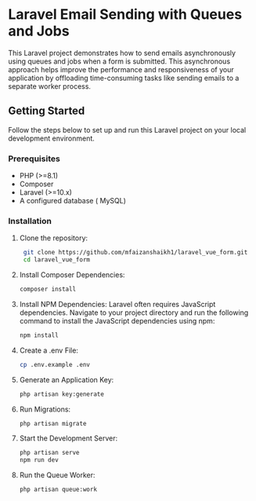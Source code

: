 # Laravel Email Sending with Queues and Jobs

This Laravel project demonstrates how to send emails asynchronously using queues and jobs when a form is submitted. This asynchronous approach helps improve the performance and responsiveness of your application by offloading time-consuming tasks like sending emails to a separate worker process.

## Getting Started

Follow the steps below to set up and run this Laravel project on your local development environment.

### Prerequisites

- PHP (>=8.1)
- Composer
- Laravel (>=10.x)
- A configured database ( MySQL)

### Installation

1. Clone the repository:

   ```bash
    git clone https://github.com/mfaizanshaikh1/laravel_vue_form.git
    cd laravel_vue_form


2. Install Composer Dependencies:

   ```bash
   composer install

   
3. Install NPM Dependencies:
     Laravel often requires JavaScript dependencies. Navigate to your project directory and run the following command to install the JavaScript dependencies using npm:

   ```bash
   npm install

4. Create a .env File:

    ```bash
    cp .env.example .env

5. Generate an Application Key:

    ```bash
    php artisan key:generate

6. Run Migrations:

    ```bash
    php artisan migrate

7. Start the Development Server:

    ```bash
    php artisan serve
    npm run dev

8. Run the Queue Worker:

    ```bash
    php artisan queue:work
    





    







  




